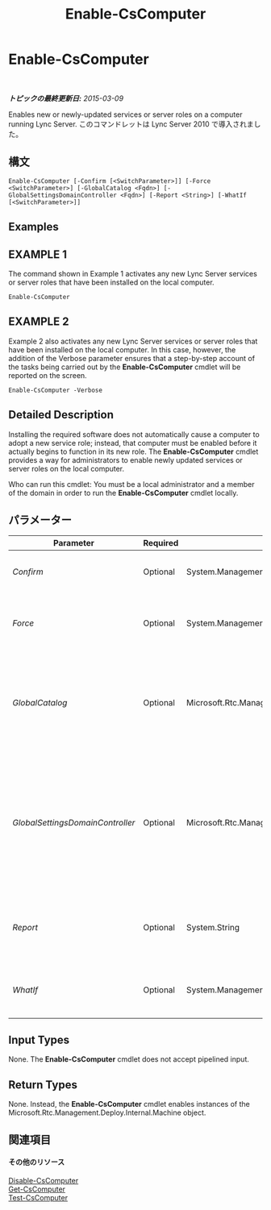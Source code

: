 ﻿---
title: Enable-CsComputer
TOCTitle: Enable-CsComputer
ms:assetid: ac014030-4cd0-4503-b70e-12ab5b0ec34b
ms:mtpsurl: https://technet.microsoft.com/ja-jp/library/Gg412815(v=OCS.15)
ms:contentKeyID: 48273237
ms.date: 05/19/2016
mtps_version: v=OCS.15
ms.translationtype: HT
---

# Enable-CsComputer

 

_**トピックの最終更新日:** 2015-03-09_

Enables new or newly-updated services or server roles on a computer running Lync Server. このコマンドレットは Lync Server 2010 で導入されました。

## 構文

    Enable-CsComputer [-Confirm [<SwitchParameter>]] [-Force <SwitchParameter>] [-GlobalCatalog <Fqdn>] [-GlobalSettingsDomainController <Fqdn>] [-Report <String>] [-WhatIf [<SwitchParameter>]]

## Examples

## EXAMPLE 1

The command shown in Example 1 activates any new Lync Server services or server roles that have been installed on the local computer.

    Enable-CsComputer

## EXAMPLE 2

Example 2 also activates any new Lync Server services or server roles that have been installed on the local computer. In this case, however, the addition of the Verbose parameter ensures that a step-by-step account of the tasks being carried out by the **Enable-CsComputer** cmdlet will be reported on the screen.

    Enable-CsComputer -Verbose

## Detailed Description

Installing the required software does not automatically cause a computer to adopt a new service role; instead, that computer must be enabled before it actually begins to function in its new role. The **Enable-CsComputer** cmdlet provides a way for administrators to enable newly updated services or server roles on the local computer.

Who can run this cmdlet: You must be a local administrator and a member of the domain in order to run the **Enable-CsComputer** cmdlet locally.

## パラメーター


<table>
<colgroup>
<col style="width: 25%" />
<col style="width: 25%" />
<col style="width: 25%" />
<col style="width: 25%" />
</colgroup>
<thead>
<tr class="header">
<th>Parameter</th>
<th>Required</th>
<th>Type</th>
<th>Description</th>
</tr>
</thead>
<tbody>
<tr class="odd">
<td><p><em>Confirm</em></p></td>
<td><p>Optional</p></td>
<td><p>System.Management.Automation.SwitchParameter</p></td>
<td><p>コマンドの実行前に確認メッセージが表示されます。</p></td>
</tr>
<tr class="even">
<td><p><em>Force</em></p></td>
<td><p>Optional</p></td>
<td><p>System.Management.Automation.SwitchParameter</p></td>
<td><p>Suppresses the display of any non-fatal error message that might occur when running the command.</p></td>
</tr>
<tr class="odd">
<td><p><em>GlobalCatalog</em></p></td>
<td><p>Optional</p></td>
<td><p>Microsoft.Rtc.Management.Deploy.Fqdn</p></td>
<td><p>Fully qualified domain name (FQDN) of a global catalog server in your domain. This parameter is not required if you are running the <strong>Enable-CsComputer</strong> cmdlet on a computer with an account in your domain.</p></td>
</tr>
<tr class="even">
<td><p><em>GlobalSettingsDomainController</em></p></td>
<td><p>Optional</p></td>
<td><p>Microsoft.Rtc.Management.Deploy.Fqdn</p></td>
<td><p>FQDN of a domain controller where global settings are stored. If global settings are stored in the System container in Active Directory, then this parameter must point to the root domain controller. If global settings are stored in the Configuration container, then any domain controller can be used and this parameter can be omitted.</p></td>
</tr>
<tr class="odd">
<td><p><em>Report</em></p></td>
<td><p>Optional</p></td>
<td><p>System.String</p></td>
<td><p>Enables you to specify a file path for the log file created when the cmdlet runs. For example: -Report &quot;C:\Logs\EnableComputer.html&quot;</p></td>
</tr>
<tr class="even">
<td><p><em>WhatIf</em></p></td>
<td><p>Optional</p></td>
<td><p>System.Management.Automation.SwitchParameter</p></td>
<td><p>実際にコマンドを実行しなくてもコマンドの実行結果がわかります。</p></td>
</tr>
</tbody>
</table>


## Input Types

None. The **Enable-CsComputer** cmdlet does not accept pipelined input.

## Return Types

None. Instead, the **Enable-CsComputer** cmdlet enables instances of the Microsoft.Rtc.Management.Deploy.Internal.Machine object.

## 関連項目

#### その他のリソース

[Disable-CsComputer](disable-cscomputer.md)  
[Get-CsComputer](get-cscomputer.md)  
[Test-CsComputer](test-cscomputer.md)

